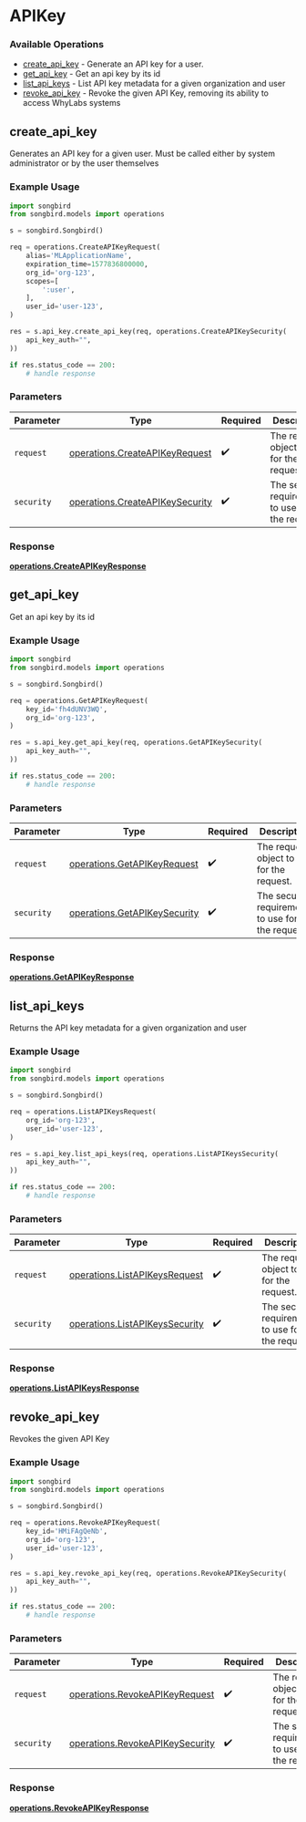# APIKey

### Available Operations

* [create_api_key](#create_api_key) - Generate an API key for a user.
* [get_api_key](#get_api_key) - Get an api key by its id
* [list_api_keys](#list_api_keys) - List API key metadata for a given organization and user
* [revoke_api_key](#revoke_api_key) - Revoke the given API Key, removing its ability to access WhyLabs systems

## create_api_key

Generates an API key for a given user. Must be called either by system administrator or by the user themselves

### Example Usage

```python
import songbird
from songbird.models import operations

s = songbird.Songbird()

req = operations.CreateAPIKeyRequest(
    alias='MLApplicationName',
    expiration_time=1577836800000,
    org_id='org-123',
    scopes=[
        ':user',
    ],
    user_id='user-123',
)

res = s.api_key.create_api_key(req, operations.CreateAPIKeySecurity(
    api_key_auth="",
))

if res.status_code == 200:
    # handle response
```

### Parameters

| Parameter                                                                          | Type                                                                               | Required                                                                           | Description                                                                        |
| ---------------------------------------------------------------------------------- | ---------------------------------------------------------------------------------- | ---------------------------------------------------------------------------------- | ---------------------------------------------------------------------------------- |
| `request`                                                                          | [operations.CreateAPIKeyRequest](../../models/operations/createapikeyrequest.md)   | :heavy_check_mark:                                                                 | The request object to use for the request.                                         |
| `security`                                                                         | [operations.CreateAPIKeySecurity](../../models/operations/createapikeysecurity.md) | :heavy_check_mark:                                                                 | The security requirements to use for the request.                                  |


### Response

**[operations.CreateAPIKeyResponse](../../models/operations/createapikeyresponse.md)**


## get_api_key

Get an api key by its id

### Example Usage

```python
import songbird
from songbird.models import operations

s = songbird.Songbird()

req = operations.GetAPIKeyRequest(
    key_id='fh4dUNV3WQ',
    org_id='org-123',
)

res = s.api_key.get_api_key(req, operations.GetAPIKeySecurity(
    api_key_auth="",
))

if res.status_code == 200:
    # handle response
```

### Parameters

| Parameter                                                                    | Type                                                                         | Required                                                                     | Description                                                                  |
| ---------------------------------------------------------------------------- | ---------------------------------------------------------------------------- | ---------------------------------------------------------------------------- | ---------------------------------------------------------------------------- |
| `request`                                                                    | [operations.GetAPIKeyRequest](../../models/operations/getapikeyrequest.md)   | :heavy_check_mark:                                                           | The request object to use for the request.                                   |
| `security`                                                                   | [operations.GetAPIKeySecurity](../../models/operations/getapikeysecurity.md) | :heavy_check_mark:                                                           | The security requirements to use for the request.                            |


### Response

**[operations.GetAPIKeyResponse](../../models/operations/getapikeyresponse.md)**


## list_api_keys

Returns the API key metadata for a given organization and user

### Example Usage

```python
import songbird
from songbird.models import operations

s = songbird.Songbird()

req = operations.ListAPIKeysRequest(
    org_id='org-123',
    user_id='user-123',
)

res = s.api_key.list_api_keys(req, operations.ListAPIKeysSecurity(
    api_key_auth="",
))

if res.status_code == 200:
    # handle response
```

### Parameters

| Parameter                                                                        | Type                                                                             | Required                                                                         | Description                                                                      |
| -------------------------------------------------------------------------------- | -------------------------------------------------------------------------------- | -------------------------------------------------------------------------------- | -------------------------------------------------------------------------------- |
| `request`                                                                        | [operations.ListAPIKeysRequest](../../models/operations/listapikeysrequest.md)   | :heavy_check_mark:                                                               | The request object to use for the request.                                       |
| `security`                                                                       | [operations.ListAPIKeysSecurity](../../models/operations/listapikeyssecurity.md) | :heavy_check_mark:                                                               | The security requirements to use for the request.                                |


### Response

**[operations.ListAPIKeysResponse](../../models/operations/listapikeysresponse.md)**


## revoke_api_key

Revokes the given API Key

### Example Usage

```python
import songbird
from songbird.models import operations

s = songbird.Songbird()

req = operations.RevokeAPIKeyRequest(
    key_id='HMiFAgQeNb',
    org_id='org-123',
    user_id='user-123',
)

res = s.api_key.revoke_api_key(req, operations.RevokeAPIKeySecurity(
    api_key_auth="",
))

if res.status_code == 200:
    # handle response
```

### Parameters

| Parameter                                                                          | Type                                                                               | Required                                                                           | Description                                                                        |
| ---------------------------------------------------------------------------------- | ---------------------------------------------------------------------------------- | ---------------------------------------------------------------------------------- | ---------------------------------------------------------------------------------- |
| `request`                                                                          | [operations.RevokeAPIKeyRequest](../../models/operations/revokeapikeyrequest.md)   | :heavy_check_mark:                                                                 | The request object to use for the request.                                         |
| `security`                                                                         | [operations.RevokeAPIKeySecurity](../../models/operations/revokeapikeysecurity.md) | :heavy_check_mark:                                                                 | The security requirements to use for the request.                                  |


### Response

**[operations.RevokeAPIKeyResponse](../../models/operations/revokeapikeyresponse.md)**

